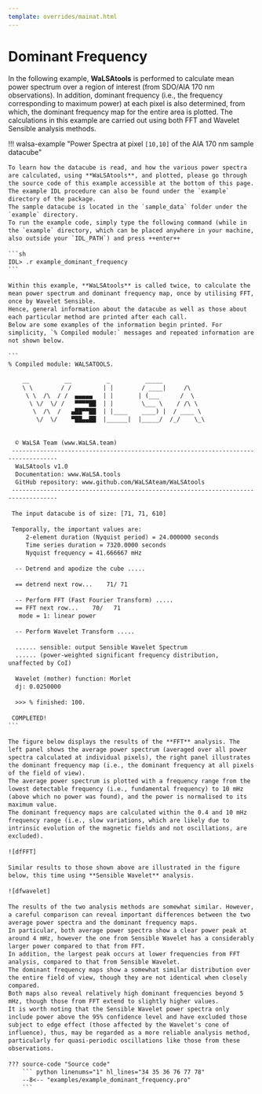 ```yaml
---
template: overrides/mainat.html
---
```


# Dominant Frequency

In the following example, **WaLSAtools** is performed to calculate mean power spectrum over a region of interest (from SDO/AIA 170 nm observations). In addition, dominant frequency (i.e., the frequency corresponding to maximum power) at each pixel is also determined, from which, the dominant frequency map for the entire area is plotted. The calculations in this example are carried out using both FFT and Wavelet Sensible analysis methods.

  [1]: introduction.md

!!! walsa-example "Power Spectra at pixel `[10,10]` of the AIA 170 nm sample datacube"

    To learn how the datacube is read, and how the various power spectra are calculated, using **WaLSAtools**, and plotted, please go through the source code of this example accessible at the bottom of this page. 
    The example IDL procedure can also be found under the `example` directory of the package. 
	The sample datacube is located in the `sample_data` folder under the `example` directory. 
	To run the example code, simply type the following command (while in the `example` directory, which can be placed anywhere in your machine, also outside your `IDL_PATH`) and press ++enter++ 

    ```sh
    IDL> .r example_dominant_frequency
    ```

    Within this example, **WaLSAtools** is called twice, to calculate the mean power spectrum and dominant frequency map, once by utilising FFT, once by Wavelet Sensible. 
	Hence, general information about the datacube as well as those about each particular method are printed after each call. 
	Below are some examples of the information begin printed. For simplicity, `% Compiled module:` messages and repeated information are not shown below.

    ```
    % Compiled module: WALSATOOLS.

        __          __          _          _____
        \ \        / /         | |        / ____|     /\
         \ \  /\  / /  ▄▄▄▄▄   | |       | (___      /  \
          \ \/  \/ /   ▀▀▀▀██  | |        \___ \    / /\ \
           \  /\  /   ▄██▀▀██  | |____    ____) |  / ____ \
            \/  \/    ▀██▄▄██  |______|  |_____/  /_/    \_\


      © WaLSA Team (www.WaLSA.team)
     -----------------------------------------------------------------------------------
      WaLSAtools v1.0
      Documentation: www.WaLSA.tools
      GitHub repository: www.github.com/WaLSAteam/WaLSAtools
     -----------------------------------------------------------------------------------
     
	 The input datacube is of size: [71, 71, 610]

	 Temporally, the important values are:
	     2-element duration (Nyquist period) = 24.000000 seconds
	     Time series duration = 7320.0000 seconds
	     Nyquist frequency = 41.666667 mHz

      -- Detrend and apodize the cube .....
      
      == detrend next row...    71/ 71
	  
	  -- Perform FFT (Fast Fourier Transform) .....
	  == FFT next row...    70/   71
	   mode = 1: linear power
	  
	  -- Perform Wavelet Transform .....
	  
	  ...... sensible: output Sensible Wavelet Spectrum
	  ...... (power-weighted significant frequency distribution, unaffected by CoI)

	  Wavelet (mother) function: Morlet
	  dj: 0.0250000

	  >>> % finished: 100.

     COMPLETED!
    ```
    
    The figure below displays the results of the **FFT** analysis. The left panel shows the average power spectrum (averaged over all power spectra calculated at individual pixels), the right panel illustrates the dominant frequency map (i.e., the dominant frequency at all pixels of the field of view).
	The average power spectrum is plotted with a frequency range from the lowest detectable frequency (i.e., fundamental frequency) to 10 mHz (above which no power was found), and the power is normalised to its maximum value.
	The dominant frequency maps are calculated within the 0.4 and 10 mHz frequency range (i.e., slow variations, which are likely due to intrinsic evolution of the magnetic fields and not oscillations, are excluded).
    
    ![dfFFT]

    Similar results to those shown above are illustrated in the figure below, this time using **Sensible Wavelet** analysis.
    
    ![dfwavelet]
	
	The results of the two analysis methods are somewhat similar. However, a careful comparison can reveal important differences between the two average power spectra and the dominant frequency maps.
	In particular, both average power spectra show a clear power peak at around 4 mHz, however the one from Sensible Wavelet has a considerably larger power compared to that from FFT. 
	In addition, the largest peak occurs at lower frequencies from FFT analysis, compared to that from Sensible Wavelet.
	The dominant frequency maps show a somewhat similar distribution over the entire field of view, though they are not identical when closely compared.
	Both maps also reveal relatively high dominant frequencies beyond 5 mHz, though those from FFT extend to slightly higher values. 
	It is worth noting that the Sensible Wavelet power spectra only include power above the 95% confidence level and have excluded those subject to edge effect (those affected by the Wavelet's cone of influence), thus, may be regarded as a more reliable analysis method, particularly for quasi-periodic oscillations like those from these observations. 
	
    ??? source-code "Source code"
        ``` python linenums="1" hl_lines="34 35 36 76 77 78"
        --8<-- "examples/example_dominant_frequency.pro"
        ```

  [dfFFT]: assets/screenshots/example_dominant_frequency_FFT.jpg
  [dfwavelet]: assets/screenshots/example_dominant_frequency_sensible_wavelet.jpg

<br>
